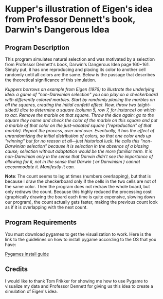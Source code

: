 # Kupper's illustration of Eigen's idea from Professor Dennett's book, Darwin's Dangerous Idea

## Program Description

This program simulates natural selection and was motivated by a selection from Professor Dennett's book, Darwin's Dangerous Idea page 160~161. Simply put, it has one reproducing and placing its color to another cell randomly until all colors are the same. Below is the passage that describes the theoretical significance of this simulation.


*Kuppers borrows an example from Eigen (1976) to illustrate the underlying idea: a game of "non-Darwinian selection" you can play on a checkerboard with differently colored marbles. Start by randomly placing the marbles on all the squares, creating the initial confetti effect. Now, throw two (eight-sided!) dice to determine a square (column 5, row 7, for instance) on which to act. Remove the marble on that square. Throw the dice again: go to the square they name and check the color of the marble on this square and put a marble of that color on the just-vacated square ("reproduction" of that marble). Repeat the process, over and over. Eventually, it has the effect of unrandomizing the initial distribution of colors, so that one color ends up "winning" but for no reason at all—just historical luck. He calls this "non-Darwinian selection" because it is selection in the absence of a biasing cause; selection without adaptation would be the more familiar term. It is non-Darwinian only in the sense that Darwin didn't see the importance of allowing for it, not in the sense that Darwin ( or Darwinism ) cannot accommodate it. Manifestly it can.*

**Note**: The count seems to lag at times (numbers overlapping), but that is because I draw the checkerboard only if the cells in the two cells are not of the same color. Then the program does not redraw the whole board, but only redraws the count. Because this highly reduced the processing cost (graphically drawing the board each time is quite expensive, slowing down our program), the count actually gets faster, making the previous count look as if it is overlapping with the next count. 

## Program Requirements

You must download pygames to get the visualization to work. Here is the link to the guidelines on how to install pygame according to the OS that you have:

[Pygames install guide](webprojects.eecs.qmul.ac.uk/fa303/pgs/install.html)

## Credits

I would like to thank Tom Frikker for showing me how to use Pygame to visualize my data and Professor Dennett for giving us this idea to create a simulation of Eigen's idea.

